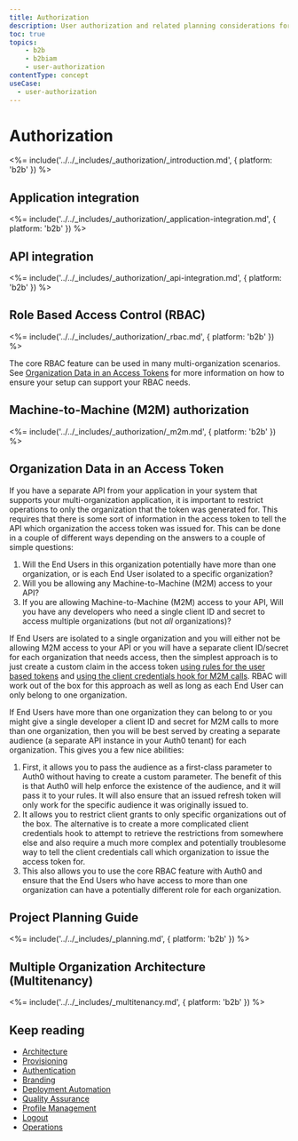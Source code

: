 ```yaml
---
title: Authorization
description: User authorization and related planning considerations for your B2B IAM implementation.
toc: true
topics:
    - b2b
    - b2biam
    - user-authorization
contentType: concept
useCase:
  - user-authorization
---
```

# Authorization

<%= include('../../_includes/_authorization/_introduction.md', { platform: 'b2b' }) %>

## Application integration

<%= include('../../_includes/_authorization/_application-integration.md', { platform: 'b2b' }) %>

## API integration

<%= include('../../_includes/_authorization/_api-integration.md', { platform: 'b2b' }) %>

## Role Based Access Control (RBAC)

<%= include('../../_includes/_authorization/_rbac.md', { platform: 'b2b' }) %>

The core RBAC feature can be used in many multi-organization scenarios.  See [Organization Data in an Access Tokens](#organization-data-in-an-access-token) for more information on how to ensure your setup can support your RBAC needs.

## Machine-to-Machine (M2M) authorization

<%= include('../../_includes/_authorization/_m2m.md', { platform: 'b2b' }) %>

## Organization Data in an Access Token

If you have a separate API from your application in your system that supports your multi-organization application, it is important to restrict operations to only the organization that the token was generated for.  This requires that there is some sort of information in the access token to tell the API which organization the access token was issued for.  This can be done in a couple of different ways depending on the answers to a couple of simple questions:

1. Will the End Users in this organization potentially have more than one organization, or is each End User isolated to a specific organization?
2. Will you be allowing any Machine-to-Machine (M2M) access to your API?
3. If you are allowing Machine-to-Machine (M2M) access to your API, Will you have any developers who need a single client ID and secret to access multiple organizations (but not *all* organizations)?

If End Users are isolated to a single organization and you will either not be allowing M2M access to your API or you will have a separate client ID/secret for each organization that needs access, then the simplest approach is to just create a custom claim in the access token [using rules for the user based tokens](#access-token-claims) and [using the client credentials hook for M2M calls](#machine-to-machine-m2m-authorization).  RBAC will work out of the box for this approach as well as long as each End User can only belong to one organization.

If End Users have more than one organization they can belong to or you might give a single developer a client ID and secret for M2M calls to more than one organization, then you will be best served by creating a separate audience (a separate API instance in your Auth0 tenant) for each organization.  This gives you a few nice abilities:
1.  First, it allows you to pass the audience as a first-class parameter to Auth0 without having to create a custom parameter.  The benefit of this is that Auth0 will help enforce the existence of the audience, and it will pass it to your rules.  It will also ensure that an issued refresh token will only work for the specific audience it was originally issued to.
2.  It allows you to restrict client grants to only specific organizations out of the box.  The alternative is to create a more complicated client credentials hook to attempt to retrieve the restrictions from somewhere else and also require a much more complex and potentially troublesome way to tell the client credentials call which organization to issue the access token for.
3.  This also allows you to use the core RBAC feature with Auth0 and ensure that the End Users who have access to more than one organization can have a potentially different role for each organization.

## Project Planning Guide

<%= include('../../_includes/_planning.md', { platform: 'b2b' }) %>

## Multiple Organization Architecture (Multitenancy)

<%= include('../../_includes/_multitenancy.md', { platform: 'b2b' }) %>

## Keep reading

* [Architecture](/architecture-scenarios/implementation/b2b/b2b-architecture)
* [Provisioning](/architecture-scenarios/implementation/b2b/b2b-provisioning)
* [Authentication](/architecture-scenarios/implementation/b2b/b2b-authentication)
* [Branding](/architecture-scenarios/implementation/b2b/b2b-branding)
* [Deployment Automation](/architecture-scenarios/implementation/b2b/b2b-deployment)
* [Quality Assurance](/architecture-scenarios/implementation/b2b/b2b-qa)
* [Profile Management](/architecture-scenarios/implementation/b2b/b2b-profile-mgmt)
* [Logout](/architecture-scenarios/implementation/b2b/b2b-logout)
* [Operations](/architecture-scenarios/implementation/b2b/b2b-operations)

